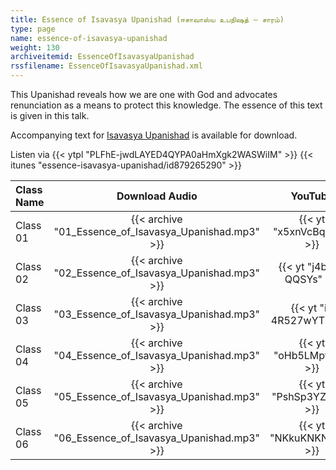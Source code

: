 ```yaml
---
title: Essence of Isavasya Upanishad (ஈசாவாஸ்ய உபநிஷத் – சாரம்)
type: page
name: essence-of-isavasya-upanishad
weight: 130
archiveitemid: EssenceOfIsavasyaUpanishad
rssfilename: EssenceOfIsavasyaUpanishad.xml
---
```


This Upanishad reveals how we are one with God and advocates renunciation as a means to protect this knowledge. The essence of this text is given in this talk.

Accompanying text for [Isavasya Upanishad](https://archive.org/download/UpanishadsTamil/07_Isavasya_Upanishad.pdf) is available for download.

Listen via {{< ytpl "PLFhE-jwdLAYED4QYPA0aHmXgk2WASWiIM" >}} {{< itunes "essence-isavasya-upanishad/id879265290" >}}

Class Name | Download Audio | YouTube
:---|:---:|:---:
Class 01 | {{< archive "01_Essence_of_Isavasya_Upanishad.mp3" >}} | {{< yt "x5xnVcBqdqM" >}}
Class 02 | {{< archive "02_Essence_of_Isavasya_Upanishad.mp3" >}} | {{< yt "j4bbq-QQSYs" >}}
Class 03 | {{< archive "03_Essence_of_Isavasya_Upanishad.mp3" >}} | {{< yt "i-4R527wYT0" >}}
Class 04 | {{< archive "04_Essence_of_Isavasya_Upanishad.mp3" >}} | {{< yt "oHb5LMpt8ko" >}}
Class 05 | {{< archive "05_Essence_of_Isavasya_Upanishad.mp3" >}} | {{< yt "PshSp3YZwuU" >}}
Class 06 | {{< archive "06_Essence_of_Isavasya_Upanishad.mp3" >}} | {{< yt "NKkuKNKNA7U" >}}